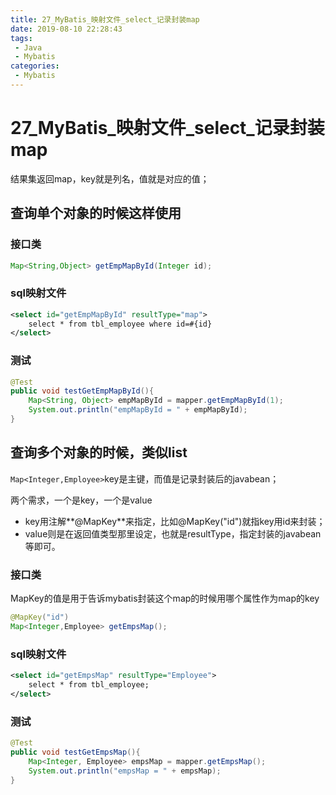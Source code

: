 ```yaml
---
title: 27_MyBatis_映射文件_select_记录封装map
date: 2019-08-10 22:28:43
tags: 
 - Java
 - Mybatis
categories:
 - Mybatis
---
```


# 27_MyBatis\_映射文件\_select_记录封装map

结果集返回map，key就是列名，值就是对应的值；

## 查询单个对象的时候这样使用

### 接口类

```java
Map<String,Object> getEmpMapById(Integer id);
```

### sql映射文件

```xml
<select id="getEmpMapById" resultType="map">
    select * from tbl_employee where id=#{id}
</select>
```

### 测试

```java
@Test
public void testGetEmpMapById(){
    Map<String, Object> empMapById = mapper.getEmpMapById(1);
    System.out.println("empMapById = " + empMapById);
}
```

## 查询多个对象的时候，类似list

`Map<Integer,Employee>`key是主键，而值是记录封装后的javabean；

两个需求，一个是key，一个是value

- key用注解**@MapKey**来指定，比如@MapKey("id")就指key用id来封装；
- value则是在返回值类型那里设定，也就是resultType，指定封装的javabean等即可。

### 接口类

MapKey的值是用于告诉mybatis封装这个map的时候用哪个属性作为map的key

```java
@MapKey("id")
Map<Integer,Employee> getEmpsMap();
```

### sql映射文件

```xml
<select id="getEmpsMap" resultType="Employee">
    select * from tbl_employee;
</select>
```

### 测试

```java
@Test
public void testGetEmpsMap(){
    Map<Integer, Employee> empsMap = mapper.getEmpsMap();
    System.out.println("empsMap = " + empsMap);
}
```

